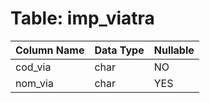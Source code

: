 # Table: imp_viatra

| Column Name | Data Type | Nullable |
|-------------|-----------|----------|
| cod_via | char | NO |
| nom_via | char | YES |
